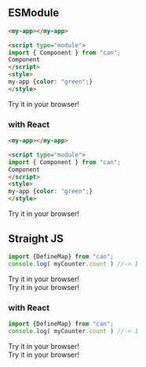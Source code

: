 <style>
    .highlight {background-color: #90FEFB;}
    .expand {height: 20px; background-color: red;}
    .codepen:before {
        content: "Try it in your browser!"
    }
</style>

## ESModule

```html
<my-app></my-app>

<script type="module">
import { Component } from "can";
Component
</script>
<style>
my-app {color: "green";}
</style>
```
<div class='codepen'></div>

### with React

```html
<my-app></my-app>

<script type="module">
import { Component } from "can";
Component
</script>
<style>
my-app {color: "green";}
</style>
```
<div class='codepen' data-codepen='react'></div>

## Straight JS

```js
import {DefineMap} from "can";
console.log( myCounter.count ) //-> 1
```
<div class='codepen'></div>

<div class='demo_wrapper' data-demo-src='foo.html'></div>
<div class='codepen'></div>

### with React

```js
import {DefineMap} from "can";
console.log( myCounter.count ) //-> 1
```
<div class='codepen' data-codepen='react></div>

<div class='demo_wrapper' data-demo-src='foo.html'></div>
<div class='codepen' data-codepen='react'></div>
